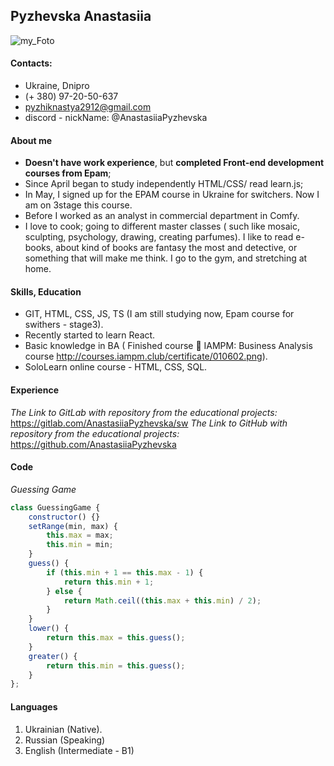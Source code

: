 ## Pyzhevska Anastasiia
![my_Foto](myFoto.jpg )

#### Contacts:
* Ukraine, Dnipro
* (+ 380) 97-20-50-637
* pyzhiknastya2912@gmail.com
* discord - nickName: @AnastasiiaPyzhevska

#### About me
* **Doesn't have work experience**, but **completed Front-end development courses from Epam**;
* Since April began to study independently HTML/CSS/ read learn.js;
* In May, I signed up for the EPAM course in Ukraine for switchers. Now I am on 3stage this course.
* Before I worked as an analyst in commercial department in Comfy.
* I love to cook; going to different master classes ( such like mosaic, sculpting, psychology, drawing, creating parfumes). I like to read e-books, about kind of books are fantasy the most and detective, or something that will make me think. I go to the gym, and stretching at home.

#### Skills, Education
* GIT, HTML, CSS, JS, TS (I am still studying now, Epam course for swithers - stage3).
* Recently started to learn React.
* Basic knowledge in BA ( Finished course  IAMPM: Business Analysis course http://courses.iampm.club/certificate/010602.png).
* SoloLearn online course - HTML, CSS, SQL.

#### Experience
*The Link to GitLab with repository from the educational projects:* https://gitlab.com/AnastasiiaPyzhevska/sw
*The Link to GitHub with repository from the educational projects:* https://github.com/AnastasiiaPyzhevska

#### Сode
*Guessing Game* 

```javascript
class GuessingGame {
    constructor() {}
    setRange(min, max) {
        this.max = max;
        this.min = min;
    }
    guess() {
        if (this.min + 1 == this.max - 1) {
            return this.min + 1;
        } else {
            return Math.ceil((this.max + this.min) / 2);
        }
    }
    lower() {
        return this.max = this.guess();
    }
    greater() {
        return this.min = this.guess();
    }
};
```

#### Languages
1. Ukrainian (Native).
2. Russian (Speaking)
3. English (Intermediate - B1)


